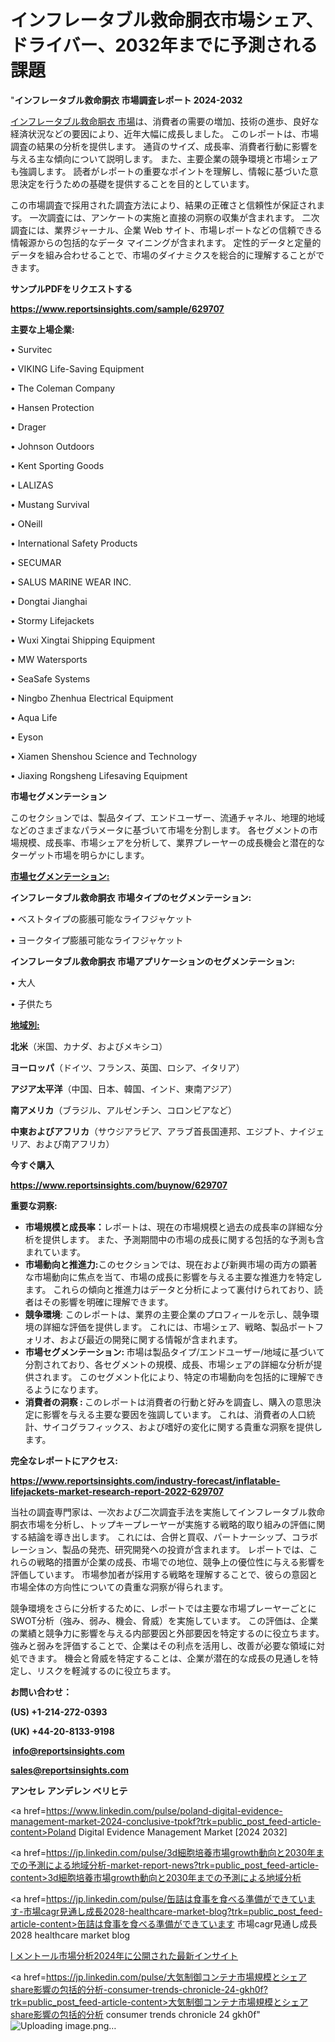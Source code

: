 # インフレータブル救命胴衣市場シェア、ドライバー、2032年までに予測される課題

"<strong>インフレータブル救命胴衣 市場調査レポート 2024-2032</strong>

<a href=https://www.reportsinsights.com/sample/629707>インフレータブル救命胴衣 市場</a>は、消費者の需要の増加、技術の進歩、良好な経済状況などの要因により、近年大幅に成長しました。 このレポートは、市場調査の結果の分析を提供します。 通貨のサイズ、成長率、消費者行動に影響を与える主な傾向について説明します。 また、主要企業の競争環境と市場シェアも強調します。 読者がレポートの重要なポイントを理解し、情報に基づいた意思決定を行うための基礎を提供することを目的としています。

この市場調査で採用された調査方法により、結果の正確さと信頼性が保証されます。 一次調査には、アンケートの実施と直接の洞察の収集が含まれます。 二次調査には、業界ジャーナル、企業 Web サイト、市場レポートなどの信頼できる情報源からの包括的なデータ マイニングが含まれます。 定性的データと定量的データを組み合わせることで、市場のダイナミクスを総合的に理解することができます。

<strong><b>サンプルPDFをリクエストする</b></strong>

<a href=https://www.reportsinsights.com/sample/629707><strong><u>https://www.reportsinsights.com/sample/629707</u></strong></a>

<strong>主要な上場企業:</strong>

• Survitec

• VIKING Life-Saving Equipment

• The Coleman Company

• Hansen Protection

• Drager

• Johnson Outdoors

• Kent Sporting Goods

• LALIZAS

• Mustang Survival

• ONeill

• International Safety Products

• SECUMAR

• SALUS MARINE WEAR INC.

• Dongtai Jianghai

• Stormy Lifejackets

• Wuxi Xingtai Shipping Equipment

• MW Watersports

• SeaSafe Systems

• Ningbo Zhenhua Electrical Equipment

• Aqua Life

• Eyson

• Xiamen Shenshou Science and Technology

• Jiaxing Rongsheng Lifesaving Equipment

<strong>市場セグメンテーション</strong>

このセクションでは、製品タイプ、エンドユーザー、流通チャネル、地理的地域などのさまざまなパラメータに基づいて市場を分割します。 各セグメントの市場規模、成長率、市場シェアを分析して、業界プレーヤーの成長機会と潜在的なターゲット市場を明らかにします。

<strong><u>市場セグメンテーション</u></strong><strong><u>:</u></strong>

<strong>インフレータブル救命胴衣 市場タイプのセグメンテーション:</strong>

• ベストタイプの膨脹可能なライフジャケット

• ヨークタイプ膨脹可能なライフジャケット

<strong>インフレータブル救命胴衣 市場アプリケーションのセグメンテーション:</strong>

• 大人

• 子供たち

<strong><u>地域別</u></strong><strong><u>:</u></strong>

<strong>北米</strong>（米国、カナダ、およびメキシコ）

<strong>ヨーロッパ</strong>（ドイツ、フランス、英国、ロシア、イタリア）

<strong>アジア太平洋</strong>（中国、日本、韓国、インド、東南アジア）

<strong>南アメリカ</strong>（ブラジル、アルゼンチン、コロンビアなど）

<strong>中東およびアフリカ</strong>（サウジアラビア、アラブ首長国連邦、エジプト、ナイジェリア、および南アフリカ）

<strong>今すぐ購入</strong>

<a href=https://www.reportsinsights.com/buynow/629707><strong><u>https://www.reportsinsights.com/buynow/629707</u></strong></a>

<strong>重要な洞察:</strong>
<ul>
  <li><strong>市場規模と成長率：</strong>レポートは、現在の市場規模と過去の成長率の詳細な分析を提供します。 また、予測期間中の市場の成長に関する包括的な予測も含まれています。</li>
  <li><strong>市場動向と推進力:</strong>このセクションでは、現在および新興市場の両方の顕著な市場動向に焦点を当て、市場の成長に影響を与える主要な推進力を特定します。 これらの傾向と推進力はデータと分析によって裏付けられており、読者はその影響を明確に理解できます。</li>
  <li><strong>競争環境</strong>: このレポートは、業界の主要企業のプロフィールを示し、競争環境の詳細な評価を提供します。 これには、市場シェア、戦略、製品ポートフォリオ、および最近の開発に関する情報が含まれます。</li>
  <li><strong>市場セグメンテーション: </strong>市場は製品タイプ/エンドユーザー/地域に基づいて分割されており、各セグメントの規模、成長、市場シェアの詳細な分析が提供されます。 このセグメント化により、特定の市場動向を包括的に理解できるようになります。</li>
  <li><strong>消費者の洞察 : </strong>このレポートは消費者の行動と好みを調査し、購入の意思決定に影響を与える主要な要因を強調しています。 これは、消費者の人口統計、サイコグラフィックス、および嗜好の変化に関する貴重な洞察を提供します。</li>
</ul>
<strong>完全なレポートにアクセス:</strong>

<a href=https://www.reportsinsights.com/industry-forecast/inflatable-lifejackets-market-research-report-2022-629707><strong><u><b>https://www.reportsinsights.com/industry-forecast/inflatable-lifejackets-market-research-report-2022-629707</b></u></strong></a>

当社の調査専門家は、一次および二次調査手法を実施してインフレータブル救命胴衣市場を分析し、トップキープレーヤーが実施する戦略的取り組みの評価に関する結論を導き出します。 これには、合併と買収、パートナーシップ、コラボレーション、製品の発売、研究開発への投資が含まれます。 レポートでは、これらの戦略的措置が企業の成長、市場での地位、競争上の優位性に与える影響を評価しています。 市場参加者が採用する戦略を理解することで、彼らの意図と市場全体の方向性についての貴重な洞察が得られます。

競争環境をさらに分析するために、レポートでは主要な市場プレーヤーごとにSWOT分析（強み、弱み、機会、脅威）を実施しています。 この評価は、企業の業績と競争力に影響を与える内部要因と外部要因を特定するのに役立ちます。 強みと弱みを評価することで、企業はその利点を活用し、改善が必要な領域に対処できます。 機会と脅威を特定することは、企業が潜在的な成長の見通しを特定し、リスクを軽減するのに役立ちます。

<strong>お問い合わせ：</strong>

<strong>(US) +1-214-272-0393</strong>

<strong>(UK) +44-20-8133-9198</strong>

<strong> </strong><a href=info@reportsinsights.com><strong><u>info@reportsinsights.com</u></strong></a>

<a href=sales@reportsinsights.com><strong><u>sales@reportsinsights.com</u></strong></a>

<strong>アンセレ アンデレン ベリヒテ</strong>

<a href=https://www.linkedin.com/pulse/poland-digital-evidence-management-market-2024-conclusive-tpokf?trk=public_post_feed-article-content>Poland Digital Evidence Management Market [2024 2032]</a>

<a href=https://jp.linkedin.com/pulse/3d細胞培養市場growth動向と2030年までの予測による地域分析-market-report-news?trk=public_post_feed-article-content>3d細胞培養市場growth動向と2030年までの予測による地域分析</a>

<a href=https://jp.linkedin.com/pulse/缶詰は食事を食べる準備ができています-市場cagr見通し成長2028-healthcare-market-blog?trk=public_post_feed-article-content>缶詰は食事を食べる準備ができています 市場cagr見通し成長2028 healthcare market blog</a>

<a href=https://www.linkedin.com/pulse/l-メントール市場分析2024年に公開された最新インサイト-community-market-research-wphjf/>l メントール市場分析2024年に公開された最新インサイト</a>

<a href=https://jp.linkedin.com/pulse/大気制御コンテナ市場規模とシェアshare影響の包括的分析-consumer-trends-chronicle-24-gkh0f?trk=public_post_feed-article-content>大気制御コンテナ市場規模とシェアshare影響の包括的分析 consumer trends chronicle 24 gkh0f</a>"
![Uploading image.png…]()
